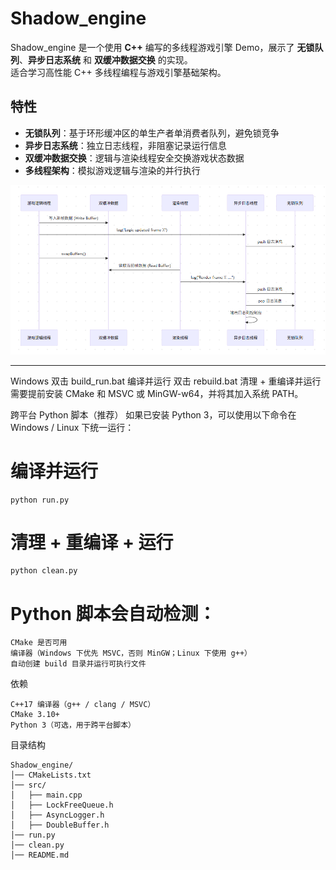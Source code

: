 # Shadow_engine

Shadow_engine 是一个使用 **C++** 编写的多线程游戏引擎 Demo，展示了 **无锁队列**、**异步日志系统** 和 **双缓冲数据交换** 的实现。  
适合学习高性能 C++ 多线程编程与游戏引擎基础架构。

## 特性
- **无锁队列**：基于环形缓冲区的单生产者单消费者队列，避免锁竞争
- **异步日志系统**：独立日志线程，非阻塞记录运行信息
- **双缓冲数据交换**：逻辑与渲染线程安全交换游戏状态数据
- **多线程架构**：模拟游戏逻辑与渲染的并行执行

![示例截图](image.png)

---

Windows
双击 build_run.bat 编译并运行
双击 rebuild.bat 清理 + 重编译并运行
需要提前安装 CMake 和 MSVC 或 MinGW-w64，并将其加入系统 PATH。

跨平台 Python 脚本（推荐）
如果已安装 Python 3，可以使用以下命令在 Windows / Linux 下统一运行：

# 编译并运行
```
python run.py
```
# 清理 + 重编译 + 运行
```
python clean.py
```
# Python 脚本会自动检测：
```
CMake 是否可用
编译器（Windows 下优先 MSVC，否则 MinGW；Linux 下使用 g++）
自动创建 build 目录并运行可执行文件
```
依赖
```
C++17 编译器（g++ / clang / MSVC）
CMake 3.10+
Python 3（可选，用于跨平台脚本）
```

目录结构
```
Shadow_engine/
│── CMakeLists.txt
│── src/
│   ├── main.cpp
│   ├── LockFreeQueue.h
│   ├── AsyncLogger.h
│   ├── DoubleBuffer.h
│── run.py
│── clean.py
│── README.md
```
